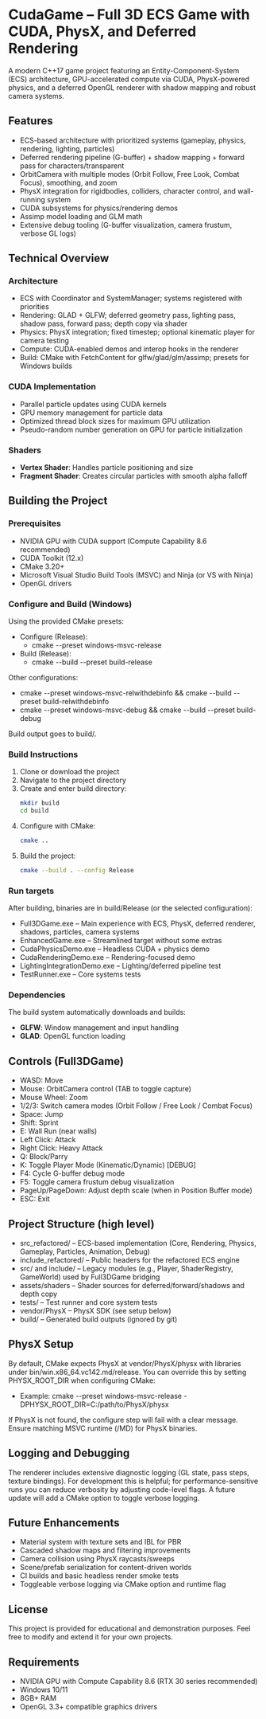 # CudaGame – Full 3D ECS Game with CUDA, PhysX, and Deferred Rendering

A modern C++17 game project featuring an Entity-Component-System (ECS) architecture, GPU-accelerated compute via CUDA, PhysX-powered physics, and a deferred OpenGL renderer with shadow mapping and robust camera systems.

## Features

- ECS-based architecture with prioritized systems (gameplay, physics, rendering, lighting, particles)
- Deferred rendering pipeline (G-buffer) + shadow mapping + forward pass for characters/transparent
- OrbitCamera with multiple modes (Orbit Follow, Free Look, Combat Focus), smoothing, and zoom
- PhysX integration for rigidbodies, colliders, character control, and wall-running system
- CUDA subsystems for physics/rendering demos
- Assimp model loading and GLM math
- Extensive debug tooling (G-buffer visualization, camera frustum, verbose GL logs)

## Technical Overview

### Architecture
- ECS with Coordinator and SystemManager; systems registered with priorities
- Rendering: GLAD + GLFW; deferred geometry pass, lighting pass, shadow pass, forward pass; depth copy via shader
- Physics: PhysX integration; fixed timestep; optional kinematic player for camera testing
- Compute: CUDA-enabled demos and interop hooks in the renderer
- Build: CMake with FetchContent for glfw/glad/glm/assimp; presets for Windows builds

### CUDA Implementation
- Parallel particle updates using CUDA kernels
- GPU memory management for particle data
- Optimized thread block sizes for maximum GPU utilization
- Pseudo-random number generation on GPU for particle initialization

### Shaders
- **Vertex Shader**: Handles particle positioning and size
- **Fragment Shader**: Creates circular particles with smooth alpha falloff

## Building the Project

### Prerequisites
- NVIDIA GPU with CUDA support (Compute Capability 8.6 recommended)
- CUDA Toolkit (12.x)
- CMake 3.20+
- Microsoft Visual Studio Build Tools (MSVC) and Ninja (or VS with Ninja)
- OpenGL drivers

### Configure and Build (Windows)
Using the provided CMake presets:

- Configure (Release):
  - cmake --preset windows-msvc-release
- Build (Release):
  - cmake --build --preset build-release

Other configurations:
- cmake --preset windows-msvc-relwithdebinfo && cmake --build --preset build-relwithdebinfo
- cmake --preset windows-msvc-debug && cmake --build --preset build-debug

Build output goes to build/.

### Build Instructions

1. Clone or download the project
2. Navigate to the project directory
3. Create and enter build directory:
   ```bash
   mkdir build
   cd build
   ```
4. Configure with CMake:
   ```bash
   cmake ..
   ```
5. Build the project:
   ```bash
   cmake --build . --config Release
   ```
### Run targets
After building, binaries are in build/Release (or the selected configuration):
- Full3DGame.exe – Main experience with ECS, PhysX, deferred renderer, shadows, particles, camera systems
- EnhancedGame.exe – Streamlined target without some extras
- CudaPhysicsDemo.exe – Headless CUDA + physics demo
- CudaRenderingDemo.exe – Rendering-focused demo
- LightingIntegrationDemo.exe – Lighting/deferred pipeline test
- TestRunner.exe – Core systems tests

### Dependencies
The build system automatically downloads and builds:
- **GLFW**: Window management and input handling
- **GLAD**: OpenGL function loading

## Controls (Full3DGame)

- WASD: Move
- Mouse: OrbitCamera control (TAB to toggle capture)
- Mouse Wheel: Zoom
- 1/2/3: Switch camera modes (Orbit Follow / Free Look / Combat Focus)
- Space: Jump
- Shift: Sprint
- E: Wall Run (near walls)
- Left Click: Attack
- Right Click: Heavy Attack
- Q: Block/Parry
- K: Toggle Player Mode (Kinematic/Dynamic) [DEBUG]
- F4: Cycle G-buffer debug mode
- F5: Toggle camera frustum debug visualization
- PageUp/PageDown: Adjust depth scale (when in Position Buffer mode)
- ESC: Exit

## Project Structure (high level)

- src_refactored/ – ECS-based implementation (Core, Rendering, Physics, Gameplay, Particles, Animation, Debug)
- include_refactored/ – Public headers for the refactored ECS engine
- src/ and include/ – Legacy modules (e.g., Player, ShaderRegistry, GameWorld) used by Full3DGame bridging
- assets/shaders – Shader sources for deferred/forward/shadows and depth copy
- tests/ – Test runner and core system tests
- vendor/PhysX – PhysX SDK (see setup below)
- build/ – Generated build outputs (ignored by git)

## PhysX Setup

By default, CMake expects PhysX at vendor/PhysX/physx with libraries under bin/win.x86_64.vc142.md/release.
You can override this by setting PHYSX_ROOT_DIR when configuring CMake:
- Example: cmake --preset windows-msvc-release -DPHYSX_ROOT_DIR=C:/path/to/PhysX/physx

If PhysX is not found, the configure step will fail with a clear message. Ensure matching MSVC runtime (/MD) for PhysX binaries.

## Logging and Debugging

The renderer includes extensive diagnostic logging (GL state, pass steps, texture bindings). For development this is helpful; for performance-sensitive runs you can reduce verbosity by adjusting code-level flags. A future update will add a CMake option to toggle verbose logging.

## Future Enhancements

- Material system with texture sets and IBL for PBR
- Cascaded shadow maps and filtering improvements
- Camera collision using PhysX raycasts/sweeps
- Scene/prefab serialization for content-driven worlds
- CI builds and basic headless render smoke tests
- Toggleable verbose logging via CMake option and runtime flag

## License

This project is provided for educational and demonstration purposes. Feel free to modify and extend it for your own projects.

## Requirements

- NVIDIA GPU with Compute Capability 8.6 (RTX 30 series recommended)
- Windows 10/11
- 8GB+ RAM
- OpenGL 3.3+ compatible graphics drivers
